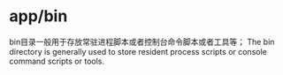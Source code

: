 # app/bin
bin目录一般用于存放常驻进程脚本或者控制台命令脚本或者工具等；
The bin directory is generally used to store resident process scripts or console command scripts or tools.   